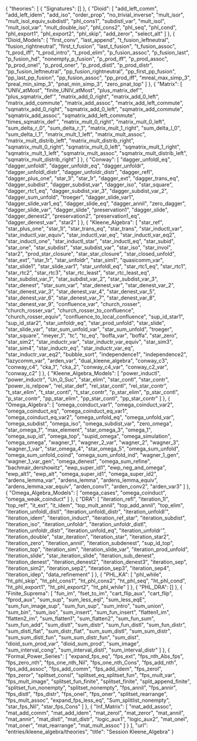 {
    "theories": [
        {
            "Signatures": []
        },
        {
            "Dioid": [
                "add_left_comm",
                "add_left_idem",
                "add_iso",
                "order_prop",
                "no_trivial_inverse",
                "mult_isor",
                "mult_isol_equiv_subdistl",
                "phl_cons1",
                "subdistl_var",
                "mult_isol",
                "mult_isol_var",
                "mult_double_iso",
                "phl_cons2",
                "phl_seq",
                "phl_cond",
                "phl_export1",
                "phl_export2",
                "phl_skip",
                "add_zeror",
                "select_alt"
            ]
        },
        {
            "Dioid_Models": [
                "first_conv",
                "last_append",
                "t_fusion_leftneutral",
                "fusion_rightneutral",
                "first_t_fusion",
                "last_t_fusion",
                "t_fusion_assoc",
                "t_prod_iff",
                "t_prod_intro",
                "t_prod_elim",
                "p_fusion_assoc",
                "p_fusion_last",
                "p_fusion_hd",
                "nonempty_p_fusion",
                "p_prod_iff",
                "p_prod_assoc",
                "p_prod_onel",
                "p_prod_oner",
                "p_prod_distl",
                "p_prod_distr",
                "pp_fusion_leftneutral",
                "pp_fusion_rightneutral",
                "pp_first_pp_fusion",
                "pp_last_pp_fusion",
                "pp_fusion_assoc",
                "pp_prod_iff",
                "mreal_max_simp_3",
                "preal_min_simp_3",
                "pnat_min_simp_3",
                "zero_pnat_top"
            ]
        },
        {
            "Matrix": [
                "UNIV_atMost",
                "finite_UNIV_atMost",
                "plus_matrix_def'",
                "plus_sqmatrix_def'",
                "matrix_add_0_right",
                "matrix_add_0_left",
                "matrix_add_commute",
                "matrix_add_assoc",
                "matrix_add_left_commute",
                "sqmatrix_add_0_right",
                "sqmatrix_add_0_left",
                "sqmatrix_add_commute",
                "sqmatrix_add_assoc",
                "sqmatrix_add_left_commute",
                "times_sqmatrix_def'",
                "matrix_mult_0_right",
                "matrix_mult_0_left",
                "sum_delta_r_0",
                "sum_delta_r_1",
                "matrix_mult_1_right",
                "sum_delta_l_0",
                "sum_delta_l_1",
                "matrix_mult_1_left",
                "matrix_mult_assoc",
                "matrix_mult_distrib_left",
                "matrix_mult_distrib_right",
                "sqmatrix_mult_0_right",
                "sqmatrix_mult_0_left",
                "sqmatrix_mult_1_right",
                "sqmatrix_mult_1_left",
                "sqmatrix_mult_assoc",
                "sqmatrix_mult_distrib_left",
                "sqmatrix_mult_distrib_right"
            ]
        },
        {
            "Conway": [
                "dagger_unfoldl_eq",
                "dagger_unfoldl",
                "dagger_unfoldr_eq",
                "dagger_unfoldr",
                "dagger_unfoldl_distr",
                "dagger_unfoldr_distr",
                "dagger_refl",
                "dagger_plus_one",
                "star_1l",
                "star_1r",
                "dagger_ext",
                "dagger_trans_eq",
                "dagger_subdist",
                "dagger_subdist_var",
                "dagger_iso",
                "star_square",
                "dagger_rtc1_eq",
                "dagger_subdist_var_3",
                "dagger_subdist_var_2",
                "dagger_sum_unfold",
                "troeger",
                "dagger_slide_var1",
                "dagger_slide_var1_eq",
                "dagger_slide_eq",
                "dagger_annil",
                "zero_dagger",
                "dagger_slide_var",
                "dagger_slide",
                "preservation1",
                "dagger_slide",
                "dagger_denest2",
                "preservation2",
                "preservation1_eq",
                "dagger_denest_var",
                "star2"
            ]
        },
        {
            "Kleene_Algebra": [
                "star_ref",
                "star_plus_one",
                "star_1l",
                "star_trans_eq",
                "star_trans",
                "star_inductl_var",
                "star_inductl_var_equiv",
                "star_inductl_var_eq",
                "star_inductl_var_eq2",
                "star_inductl_one",
                "star_inductl_star",
                "star_inductl_eq",
                "star_subid",
                "star_one",
                "star_subdist",
                "star_subdist_var",
                "star_iso",
                "star_invol",
                "star2",
                "prod_star_closure",
                "star_star_closure",
                "star_closed_unfold",
                "star_ext",
                "star_1r",
                "star_unfoldr",
                "star_sim1",
                "quasicomm_var",
                "star_slide1",
                "star_slide_var1",
                "star_unfoldl_eq",
                "star_rtc1_eq",
                "star_rtc1",
                "star_rtc2",
                "star_rtc3",
                "star_rtc_least",
                "star_rtc_least_eq",
                "star_subdist_var_1",
                "star_subdist_var_2",
                "star_subdist_var_3",
                "star_denest",
                "star_sum_var",
                "star_denest_var",
                "star_denest_var_2",
                "star_denest_var_3",
                "star_denest_var_4",
                "star_denest_var_5",
                "star_denest_var_6",
                "star_denest_var_7",
                "star_denest_var_8",
                "star_denest_var_9",
                "confluence_var",
                "church_rosser",
                "church_rosser_var",
                "church_rosser_to_confluence",
                "church_rosser_equiv",
                "confluence_to_local_confluence",
                "sup_id_star1",
                "sup_id_star2",
                "star_unfoldr_eq",
                "star_prod_unfold",
                "star_slide",
                "star_slide_var",
                "star_sum_unfold_var",
                "star_sum_unfold",
                "troeger",
                "star_square",
                "meyer_1",
                "tc",
                "tc_eq",
                "boffa_var",
                "boffa",
                "star_zero",
                "star_sim2",
                "star_inductr_var",
                "star_inductr_var_equiv",
                "star_sim3",
                "star_sim4",
                "star_inductr_eq",
                "star_inductr_var_eq",
                "star_inductr_var_eq2",
                "bubble_sort",
                "independence1",
                "independence2",
                "lazycomm_var",
                "arden_var",
                "dual_kleene_algebra",
                "conway_c3",
                "conway_c4",
                "cka_1",
                "cka_2",
                "conway_c4_var",
                "conway_c2_var",
                "conway_c2"
            ]
        },
        {
            "Kleene_Algebra_Models": [
                "power_inductl",
                "power_inductr",
                "Un_0_Suc",
                "star_elim",
                "star_contl",
                "star_contr",
                "power_is_relpow",
                "rel_star_def",
                "rel_star_contl",
                "rel_star_contr",
                "t_star_elim",
                "t_star_contl",
                "t_star_contr",
                "p_star_elim",
                "p_star_contl",
                "p_star_contr",
                "pp_star_elim",
                "pp_star_contl",
                "pp_star_contr"
            ]
        },
        {
            "Omega_Algebra": [
                "omega_coinduct_var1",
                "omega_coinduct_var2",
                "omega_coinduct_eq",
                "omega_coinduct_eq_var1",
                "omega_coinduct_eq_var2",
                "omega_unfold_eq",
                "omega_unfold_var",
                "omega_subdist",
                "omega_iso",
                "omega_subdist_var",
                "zero_omega",
                "star_omega_1",
                "max_element",
                "star_omega_3",
                "omega_1",
                "omega_sup_id",
                "omega_top",
                "supid_omega",
                "omega_simulation",
                "omega_omega",
                "wagner_1",
                "wagner_2_var",
                "wagner_2",
                "wagner_3",
                "wagner_1_var",
                "star_omega_4",
                "star_omega_5",
                "omega_sum_unfold",
                "omega_sum_unfold_coind",
                "omega_sum_unfold_ind",
                "wagner_1_gen",
                "wagner_1_var_gen",
                "omega_denest",
                "omega_sum_refine",
                "bachmair_dershowitz",
                "ewp_super_id1",
                "ewp_neg_and_omega",
                "ewp_alt1",
                "ewp_alt",
                "omega_super_id1",
                "omega_super_id2",
                "ardens_lemma_var",
                "ardens_lemma",
                "ardens_lemma_equiv",
                "ardens_lemma_var_equiv",
                "arden_conv1",
                "arden_conv2",
                "arden_var3"
            ]
        },
        {
            "Omega_Algebra_Models": [
                "omega_cases",
                "omega_coinduct",
                "omega_weak_coinduct"
            ]
        },
        {
            "DRA": [
                "iteration_refl",
                "iteration_1l",
                "top_ref",
                "it_ext",
                "it_idem",
                "top_mult_annil",
                "top_add_annil",
                "top_elim",
                "iteration_unfoldl_distl",
                "iteration_unfoldl_distr",
                "iteration_unfoldl'",
                "iteration_idem",
                "iteration_induct",
                "iteration_ref_star",
                "iteration_subdist",
                "iteration_iso",
                "iteration_unfoldr",
                "iteration_unfoldr_distl",
                "iteration_unfoldr_distr",
                "iteration_unfold_eq",
                "iteration_unfoldr'",
                "iteration_double",
                "star_iteration",
                "iteration_star",
                "iteration_star2",
                "iteration_zero",
                "iteration_annil",
                "iteration_subdenest",
                "sup_id_top",
                "iteration_top",
                "iteration_sim",
                "iteration_slide_var",
                "iteration_prod_unfold",
                "iteration_slide",
                "star_iteration_slide",
                "iteration_sub_denest",
                "iteration_denest",
                "iteration_denest2",
                "iteration_denest3",
                "iteration_sep",
                "iteration_sim2",
                "iteration_sep2",
                "iteration_sep3",
                "iteration_sep4",
                "iteration_idep",
                "data_refinement"
            ]
        },
        {
            "PHL_KA": [
                "phl_while",
                "ht_phl_skip",
                "ht_phl_cons1",
                "ht_phl_cons2",
                "ht_phl_seq",
                "ht_phl_cond",
                "ht_phl_export1",
                "ht_phl_export2",
                "ht_phl_while"
            ]
        },
        {
            "PHL_DRA": []
        },
        {
            "Finite_Suprema": [
                "fun_im",
                "fset_to_im",
                "cart_flip_aux",
                "cart_flip",
                "fprod_aux",
                "sum_sup",
                "sum_less_eqI",
                "sum_less_eqE",
                "sum_fun_image_sup",
                "sum_fun_sup",
                "sum_intro",
                "sum_union",
                "sum_bin",
                "sum_iso",
                "sum_insert",
                "sum_fun_insert",
                "flatten1_im",
                "flatten2_im",
                "sum_flatten1",
                "sum_flatten2",
                "sum_fun_sum",
                "sum_fun_add",
                "sum_distl",
                "sum_distr",
                "sum_fun_distl",
                "sum_fun_distr",
                "sum_distl_flat",
                "sum_distr_flat",
                "sum_sum_distl",
                "sum_sum_distr",
                "sum_sum_distl_fun",
                "sum_sum_distr_fun",
                "sum_dist",
                "dioid_sum_prod_var",
                "dioid_sum_prod",
                "sum_image",
                "sum_interval_cong",
                "sum_interval_distl",
                "sum_interval_distr"
            ]
        },
        {
            "Formal_Power_Series": [
                "expand_fps_eq",
                "fps_ext",
                "fps_nth_Abs_fps",
                "fps_zero_nth",
                "fps_one_nth_Nil",
                "fps_one_nth_Cons",
                "fps_add_nth",
                "fps_add_assoc",
                "fps_add_comm",
                "fps_add_idem",
                "fps_zerol",
                "fps_zeror",
                "splitset_consl",
                "splitset_eq_splitset_fun",
                "fps_mult_var",
                "fps_mult_image",
                "splitset_fun_finite",
                "splitset_finite",
                "split_append_finite",
                "splitset_fun_nonempty",
                "splitset_nonempty",
                "fps_annil",
                "fps_annir",
                "fps_distl",
                "fps_distr",
                "fps_onel",
                "fps_oner",
                "splitset_rearrange",
                "fps_mult_assoc",
                "expand_fps_less_eq",
                "Sum_splitlist_nonempty",
                "star_fps_Nil",
                "star_fps_Cons"
            ]
        },
        {
            "Inf_Matrix": [
                "mat_add_assoc",
                "mat_add_comm",
                "mat_add_idem",
                "mat_zerol",
                "mat_zeror",
                "mat_annil",
                "mat_annir",
                "mat_distl",
                "mat_distr",
                "logic_aux1",
                "logic_aux2",
                "mat_onel",
                "mat_oner",
                "mat_rearrange",
                "mat_mult_assoc"
            ]
        }
    ],
    "url": "entries/kleene_algebra/theories",
    "title": "Session Kleene_Algebra"
}